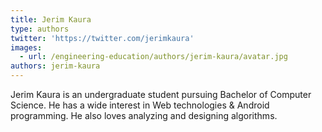 ```yaml
---
title: Jerim Kaura
type: authors
twitter: 'https://twitter.com/jerimkaura'
images:
  - url: /engineering-education/authors/jerim-kaura/avatar.jpg
authors: jerim-kaura
---
```

Jerim Kaura is an undergraduate student pursuing Bachelor of Computer Science. He has a wide interest in Web technologies & Android programming. He also loves analyzing and designing algorithms.
